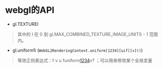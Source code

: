 # webgl的API
- gl.TEXTUREI
> 其中的 I 在 0 到 gl.MAX_COMBINED_TEXTURE_IMAGE_UNITS - 1 范围内。

- gl.uniform1i (`WebGL2RenderingContext.uniform[1234][uif][v]()`)
> 等效正则表达式：f v u funiform[1234](u?i|f)v?
> ；可以用来修改某个全局变量